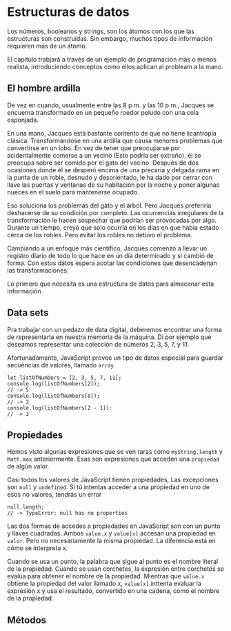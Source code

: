 # Estructuras de datos
Los números, booleanos y strings, son los átomos con los que las estructuras son construidas. Sin embargo, muchos tipos de información requieren más de un átomo.

El capítulo trabjará a través de un ejemplo de programación más o menos realista, introduciendo conceptos como ellos aplican al probleam a la mano.

## El hombre ardilla
De vez en cuando, usualmente entre las 8 p.m. y las 10 p.m., Jacques se encuenra transformado en un pequeño roedor peludo con una cola esponjada.

En una mano, Jacques está bastante contento de que no tiene licantropía clásica. Transformándose en una ardilla que causa menores problemas que convertirse en un lobo.  En vez de tener que preocuparse por acidentalmente comerse a un vecino (Esto podría ser extraño), él se preocupa sobre ser comido por el gato del vecino. Después de dos ocasiones donde él se desperó encima de una precaria y delgada rama en la punta de un roble, desnudo y desorientado, le ha dado por cerrar con llave las puertas y ventanas de su habitación por la noche y poner algunas nueces en el suelo para mantenerse ocupado.

Eso soluciona los problemas del gato y el árbol. Pero Jacques preferiría deshacerse de su condición por completo. Las ocurrencias irregulares de la transformación le hacen sospechar que podrían ser provocadas por algo. Durante un tiempo, creyó que solo ocurría en los días en que había estado cerca de los robles. Pero evitar los robles no detuvo el problema.

Cambiando a un enfoque más científico, Jacques comenzó a llevar un registro diario de todo lo que hace en un día determinado y si cambió de forma. Con estos datos espera acotar las condiciones que desencadenan las transformaciones.

Lo primero que necesita es una estructura de datos para almacenar esta información.

## Data sets
Pra trabajar con un pedazo de data digital, deberemos encontrar una forma de representarla en nuestra memoria de la máquina. Di por ejemplo que deseamos representar una colección de números 2, 3, 5, 7, y 11.

Afortunadamente, JavaScript provee un tipo de datos especial para guardar secuencias de valores, llamado `array` 

```
let listOfNumbers = [2, 3, 5, 7, 11];
console.log(listOfNumbers[2]);
// -> 5
console.log(listOfNumbers[0]);
// -> 2
console.log(listOfNumbers[2 - 1]):
// -> 3
```

## Propiedades
Hemos visto algunas expresiones que se ven raras como `myString.length` y `Math.max` anteriormente. Esas son expresiones que acceden una `propiedad` de algún valor.

Casi todos los valores de JavaScript tienen propiedades, Las excepciones son `null` y `undefined`. Si tú intentas acceder a una propiedad en uno de esos no valores, tendrás un error

```
null.length;
// -> TypeError: null has no properties
```

Las dos formas de accedes a propiedades en JavaScript son con un punto y llaves cuadradas. Ambos `value.x` y `value[x]` accesan una propiedad en `valor`. Pero no necesariamente la misma propiedad. La diferencia está en cómo se interpreta x.

Cuando se usa un punto, la palabra que sigue al punto es el nombre literal de la propiedad. Cuando se usan corchetes, la expresión entre corchetes se evalúa para obtener el nombre de la propiedad. Mientras que `value.x` obtiene la propiedad del valor llamado x, `value[x]` inttenta evaluar la expresión x y usa el resultado, convertido en una cadena, como el nombre de la propiedad.

## Métodos


